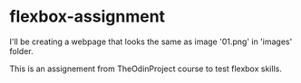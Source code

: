 # flexbox-assignment

I'll be creating a webpage that looks the same as image '01.png' in 'images' folder.

This is an assignement from TheOdinProject course to test flexbox skills.